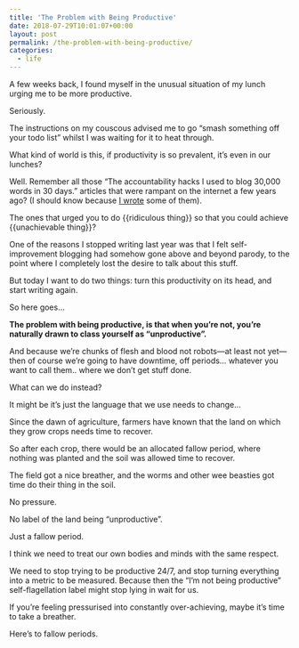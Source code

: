 ```yaml
---
title: 'The Problem with Being Productive'
date: 2018-07-29T10:01:07+00:00
layout: post
permalink: /the-problem-with-being-productive/
categories:
  - life
---
```


A few weeks back, I found myself in the unusual situation of my lunch urging me to be more productive.

Seriously.

The instructions on my couscous advised me to go “smash something off your todo list” whilst I was waiting for it to heat through.

What kind of world is this, if productivity is so prevalent, it’s even in our lunches?

Well. Remember all those “The accountability hacks I used to blog 30,000 words in 30 days.” articles that were rampant on the internet a few years ago? (I should know because [I wrote](https://www.greig.cc/writing-1000-words-daily-accountability-hack/) some of them).

The ones that urged you to do \{\{ridiculous thing\}\} so that you could achieve \{\{unachievable thing\}\}?

One of the reasons I stopped writing last year was that I felt self-improvement blogging had somehow gone above and beyond parody, to the point where I completely lost the desire to talk about this stuff.

But today I want to do two things: turn this productivity on its head, and start writing again.

So here goes…

**The problem with being productive, is that when you’re not, you’re naturally drawn to class yourself as “unproductive”.**

And because we’re chunks of flesh and blood not robots—at least not yet—then of course we’re going to have downtime, off periods… whatever you want to call them.. where we don’t get stuff done.

What can we do instead?

It might be it’s just the language that we use needs to change…

Since the dawn of agriculture, farmers have known that the land on which they grow crops needs time to recover.

So after each crop, there would be an allocated fallow period, where nothing was planted and the soil was allowed time to recover.

The field got a nice breather, and the worms and other wee beasties got time do their thing in the soil.

No pressure.

No label of the land being “unproductive”.

Just a fallow period.

I think we need to treat our own bodies and minds with the same respect.

We need to stop trying to be productive 24/7, and stop turning everything into a metric to be measured. Because then the “I’m not being productive” self-flagellation label might stop lying in wait for us.

If you’re feeling pressurised into constantly over-achieving, maybe it’s time to take a breather.

Here’s to fallow periods.
